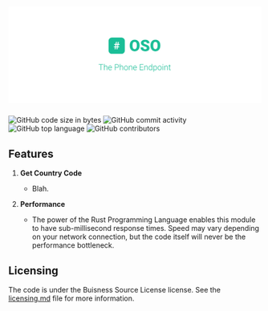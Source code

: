 # ![The Phone Endpoint](https://github.com/open-specification/phone/blob/master/.github/cover.png?raw=true)

![GitHub code size in bytes](https://img.shields.io/github/languages/code-size/open-specification/phone?color=teal)
![GitHub commit activity](https://img.shields.io/github/commit-activity/y/open-specification/phone?color=teal)
![GitHub top language](https://img.shields.io/github/languages/top/open-specification/phone?color=teal)
![GitHub contributors](https://img.shields.io/github/contributors/open-specification/phone?color=teal)

## Features

1. **Get Country Code**
    - Blah.

1. **Performance**
    - The power of the Rust Programming Language enables this module to have sub-millisecond response times. Speed may vary depending on your network connection, but the code itself will never be the performance bottleneck.

## Licensing

The code is under the Buisness Source License license. See the [licensing.md](./license.md) file for more information.
